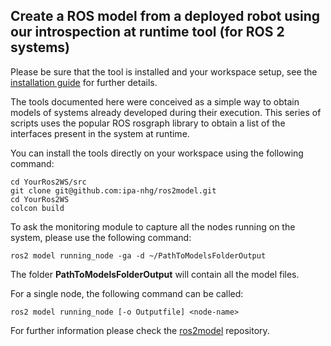 ## Create a ROS model from a deployed robot using our introspection at runtime tool (for ROS 2 systems)

Please be sure that the tool is installed and your workspace setup, see the [installation guide](../README.md) for further details.

The tools documented here were conceived as a simple way to obtain models of systems already developed during their execution. This series of scripts uses the popular ROS rosgraph library to obtain a list of the interfaces present in the system at runtime.

You can install the tools directly on your workspace using the following command:

```
cd YourRos2WS/src
git clone git@github.com:ipa-nhg/ros2model.git
cd YourRos2WS
colcon build
```

To ask the monitoring module to capture all the nodes running on the system, please use the following command:

```
ros2 model running_node -ga -d ~/PathToModelsFolderOutput
```

The folder **PathToModelsFolderOutput** will contain all the model files.

For a single node, the following command can be called:
```
ros2 model running_node [-o Outputfile] <node-name>
```

For further information please check the [ros2model](https://github.com/ipa-cmh/ros2model) repository.
